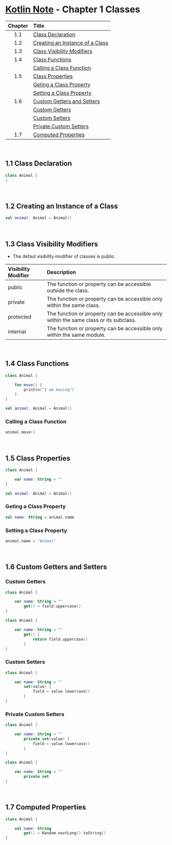 # [Kotlin Note](../../README.md) - Chapter 1 Classes
| Chapter | Title |
| :-: | :- |
| 1.1 | [Class Declaration](#11-class-declaration) |
| 1.2 | [Creating an Instance of a Class](#12-creating-an-instance-of-a-class) |
| 1.3 | [Class Visibility Modifiers](#13-class-visibility-modifiers) |
| 1.4 | [Class Functions](#14-class-functions) |
|  | [Calling a Class Function](#calling-a-class-function) |
| 1.5 | [Class Properties](#15-class-properties) |
|  | [Geting a Class Property](#geting-a-class-property) |
|  | [Setting a Class Property](#setting-a-class-property) |
| 1.6 | [Custom Getters and Setters](#16-custom-getters-and-setters) |
|  | [Custom Getters](#custom-getters) |
|  | [Custom Setters](#custom-setters) |
|  | [Private Custom Setters](#private-custom-setters) |
| 1.7 | [Computed Properties](#17-computed-properties) |

<br />

## 1.1 Class Declaration
```kotlin
class Animal {
}
```

<br />

## 1.2 Creating an Instance of a Class
```kotlin
val animal: Animal = Animal()
```

<br />

## 1.3 Class Visibility Modifiers
- The defaul visibility modifier of classes is public.

| Visibility Modifier | Description |
| :-- | :-- |
| public | The function or property can be accessible outside the class. |
| private | The function or property can be accessible only within the same class. |
| protected | The function or property can be accessible only within the same class or its subclass. |
| internal | The function or property can be accessible only within the same module. | 

<br />

## 1.4 Class Functions
```kotlin
class Animal {

    fun move() {
        println("I am moving")
    }
}
```
```kotlin
val animal: Animal = Animal()
```

### Calling a Class Function
```kotlin
animal.move()
```

<br />

## 1.5 Class Properties
```kotlin
class Animal {

    var name: String = ""
}
```
```kotlin
val animal: Animal = Animal()
```

### Geting a Class Property
```kotlin
val name: String = animal.name
```

### Setting a Class Property
```kotlin
animal.name = "Animal"
```

<br />

## 1.6 Custom Getters and Setters
### Custom Getters
```kotlin
class Animal {

    var name: String = ""
        get() = field.uppercase()
}
```
```kotlin
class Animal {

    var name: String = ""
        get() {
            return field.uppercase()
        }
}
```

### Custom Setters
```kotlin
class Animal {

    var name: String = ""
        set(value) {
            field = value.lowercase()
        }
}
```

### Private Custom Setters
```kotlin
class Animal {

    var name: String = ""
        private set(value) {
            field = value.lowercase()
        }
}
```
```kotlin
class Animal {

    var name: String = ""
        private set
}
```

<br />

## 1.7 Computed Properties
```kotlin
class Animal {

    val name: String
        get() = Random.nextLong().toString()
}
```

<br />
